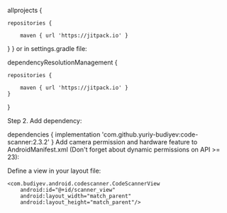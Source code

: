 allprojects {

    repositories {

        maven { url 'https://jitpack.io' }
   }
}
or in settings.gradle file:

dependencyResolutionManagement {

    repositories {

        maven { url 'https://jitpack.io' }
    }
}

Step 2. Add dependency:

dependencies {
    implementation 'com.github.yuriy-budiyev:code-scanner:2.3.2'
}
Add camera permission and hardware feature to AndroidManifest.xml (Don't forget about dynamic permissions on API >= 23):

<uses-permission android:name="android.permission.CAMERA"/>

<uses-feature
    android:name="android.hardware.camera"
    android:required="false"/>
Define a view in your layout file:

<?xml version="1.0" encoding="utf-8"?>
<FrameLayout
    xmlns:android="http://schemas.android.com/apk/res/android"
    android:layout_width="match_parent"
    android:layout_height="match_parent">

    <com.budiyev.android.codescanner.CodeScannerView
        android:id="@+id/scanner_view"
        android:layout_width="match_parent"
        android:layout_height="match_parent"/>
</FrameLayout>
